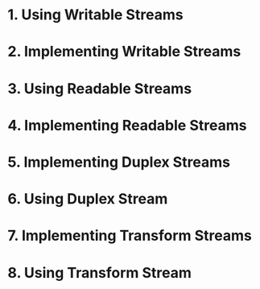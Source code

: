 # 1. Using Writable Streams

# 2. Implementing Writable Streams

# 3. Using Readable Streams

# 4. Implementing Readable Streams

# 5. Implementing Duplex Streams

# 6. Using Duplex Stream

# 7. Implementing Transform Streams

# 8. Using Transform Stream
